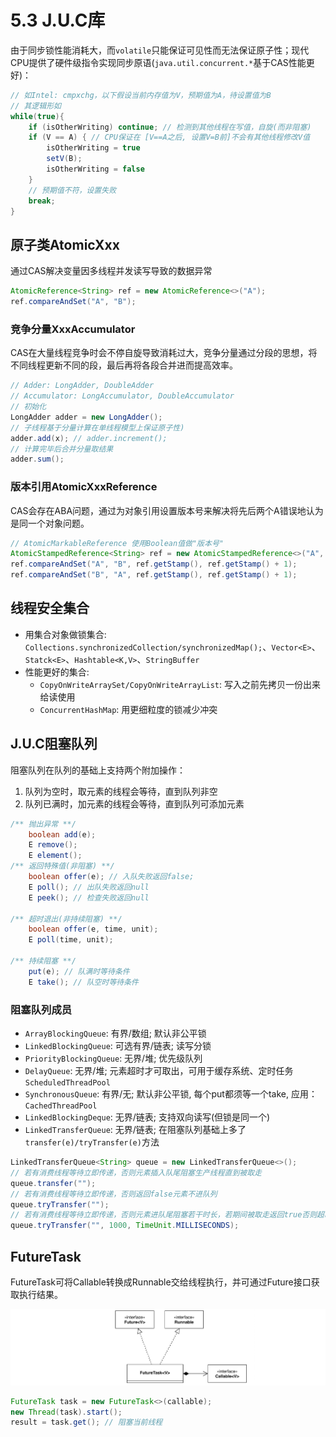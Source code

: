 # 5.3 J.U.C库

由于同步锁性能消耗大，而`volatile`只能保证可见性而无法保证原子性；现代CPU提供了硬件级指令实现同步原语(`java.util.concurrent.*`基于CAS性能更好)：

```java
// 如Intel: cmpxchg，以下假设当前内存值为V，预期值为A，待设置值为B
// 其逻辑形如
while(true){
    if (isOtherWriting) continue; // 检测到其他线程在写值，自旋(而非阻塞)
    if (V == A) { // CPU保证在 [V==A之后, 设置V=B前]不会有其他线程修改V值 
        isOtherWriting = true
        setV(B);
        isOtherWriting = false    
    }
    // 预期值不符，设置失败
    break;
}
```

## 原子类AtomicXxx
通过CAS解决变量因多线程并发读写导致的数据异常

```java
AtomicReference<String> ref = new AtomicReference<>("A");
ref.compareAndSet("A", "B");
```

### 竞争分量XxxAccumulator
CAS在大量线程竞争时会不停自旋导致消耗过大，竞争分量通过分段的思想，将不同线程更新不同的段，最后再将各段合并进而提高效率。

```java
// Adder: LongAdder, DoubleAdder
// Accumulator: LongAccumulator, DoubleAccumulator
// 初始化
LongAdder adder = new LongAdder();
// 子线程基于分量计算在单线程模型上保证原子性)
adder.add(x); // adder.increment();
// 计算完毕后合并分量取结果
adder.sum();
```

### 版本引用AtomicXxxReference
CAS会存在ABA问题，通过为对象引用设置版本号来解决将先后两个A错误地认为是同一个对象问题。

```java
// AtomicMarkableReference 使用Boolean值做"版本号"
AtomicStampedReference<String> ref = new AtomicStampedReference<>("A", 0);
ref.compareAndSet("A", "B", ref.getStamp(), ref.getStamp() + 1);
ref.compareAndSet("B", "A", ref.getStamp(), ref.getStamp() + 1);
```

## 线程安全集合
- 用集合对象做锁集合: `Collections.synchronizedCollection/synchronizedMap();`、`Vector<E>`、`Statck<E>`、`Hashtable<K,V>`、`StringBuffer`
- 性能更好的集合: 
    - `CopyOnWriteArraySet/CopyOnWriteArrayList`: 写入之前先拷贝一份出来给读使用
    - `ConcurrentHashMap`: 用更细粒度的锁减少冲突


## J.U.C阻塞队列
阻塞队列在队列的基础上支持两个附加操作：
1. 队列为空时，取元素的线程会等待，直到队列非空
2. 队列已满时，加元素的线程会等待，直到队列可添加元素

```java
/** 抛出异常 **/
    boolean add(e);
    E remove();
    E element();
/** 返回特殊值(非阻塞) **/
    boolean offer(e); // 入队失败返回false; 
    E poll(); // 出队失败返回null
    E peek(); // 检查失败返回null

/** 超时退出(非持续阻塞) **/
    boolean offer(e, time, unit);
    E poll(time, unit);

/** 持续阻塞 **/
    put(e); // 队满时等待条件
    E take(); // 队空时等待条件
```

### 阻塞队列成员
- `ArrayBlockingQueue`: 有界/数组; 默认非公平锁
- `LinkedBlockingQueue`: 可选有界/链表; 读写分锁
- `PriorityBlockingQueue`: 无界/堆; 优先级队列
- `DelayQueue`: 无界/堆; 元素超时才可取出，可用于缓存系统、定时任务`ScheduledThreadPool`
- `SynchronousQueue`: 有界/无; 默认非公平锁, 每个put都须等一个take, 应用：`CachedThreadPool`
- `LinkedBlockingDeque`: 无界/链表; 支持双向读写(但锁是同一个)
- `LinkedTransferQueue`: 无界/链表; 在阻塞队列基础上多了`transfer(e)/tryTransfer(e)`方法

```java
LinkedTransferQueue<String> queue = new LinkedTransferQueue<>();
// 若有消费线程等待立即传递，否则元素插入队尾阻塞生产线程直到被取走
queue.transfer("");
// 若有消费线程等待立即传递，否则返回false元素不进队列
queue.tryTransfer("");
// 若有消费线程等待立即传递，否则元素进队尾阻塞若干时长，若期间被取走返回true否则超时时返回false
queue.tryTransfer("", 1000, TimeUnit.MILLISECONDS);
```


## FutureTask
FutureTask可将Callable转换成Runnable交给线程执行，并可通过Future接口获取执行结果。

![FutureTask](../.asset/future-task.png)

```java
FutureTask task = new FutureTask<>(callable);
new Thread(task).start();
result = task.get(); // 阻塞当前线程
```
